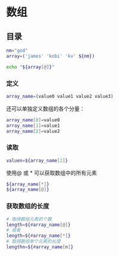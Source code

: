 # 数组

## 目录

```sh
nm="god"
array=('james' 'kobi' 'kv' ${nm})

echo "${array[@]}"
```

### 定义

```sh
array_name=(value0 value1 value2 value3)
```

还可以单独定义数组的各个分量：

```sh
array_name[0]=value0
array_name[1]=value1
array_name[2]=value2
```

### 读取

```sh
valuen=${array_name[2]}
```

使用@ 或 * 可以获取数组中的所有元素

```sh
${array_name[*]}
${array_name[@]}
```

### 获取数组的长度

```sh
# 取得数组元素的个数
length=${#array_name[@]}
# 或者
length=${#array_name[*]}
# 取得数组单个元素的长度
lengthn=${#array_name[n]}
```
